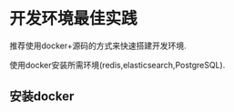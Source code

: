# 开发环境最佳实践

推荐使用docker+源码的方式来快速搭建开发环境.

使用docker安装所需环境(redis,elasticsearch,PostgreSQL).

## 安装docker